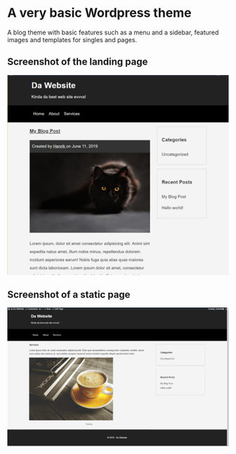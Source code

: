 # A very basic Wordpress theme

A blog theme with basic features such as a menu and a sidebar, featured images and templates for singles and pages.

## Screenshot of the landing page

![Landing page screenshot](preview1.PNG)

## Screenshot of a static page

![Page example](preview2.PNG)
